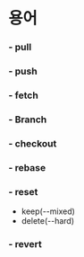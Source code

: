 # 용어
### - pull
### - push
### - fetch
### - Branch
### - checkout
### - rebase
### - reset
  - keep(--mixed)
  - delete(--hard)
### - revert
